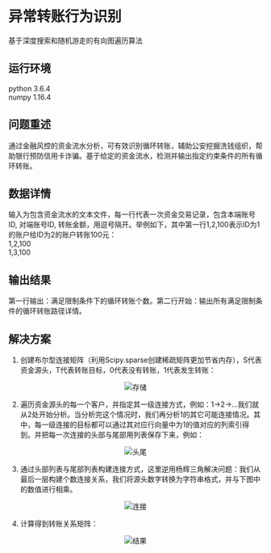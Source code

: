 # 异常转账行为识别
基于深度搜索和随机游走的有向图遍历算法

## 运行环境
python 3.6.4<br>
numpy 1.16.4

## 问题重述
通过金融风控的资金流水分析，可有效识别循环转账，辅助公安挖掘洗钱组织，帮助银行预防信用卡诈骗。基于给定的资金流水，检测并输出指定约束条件的所有循环转账。

## 数据详情
输入为包含资金流水的文本文件，每一行代表一次资金交易记录，包含本端账号ID, 对端账号ID, 转账金额，用逗号隔开。举例如下，其中第一行1,2,100表示ID为1的账户给ID为2的账户转账100元：
<br>1,2,100<br>
1,3,100

## 输出结果
第一行输出：满足限制条件下的循环转账个数。第二行开始：输出所有满足限制条件的循环转账路径详情。

## 解决方案
1. 创建布尔型连接矩阵（利用Scipy.sparse创建稀疏矩阵更加节省内存），S代表资金源头，T代表转账目标，0代表没有转账，1代表发生转账：

<div align=center><img src="https://github.com/wzy6642/Identification-of-Abnormal-Transfer-Behavior/blob/master/img/存储.JPG" alt="存储"/></div>

2. 遍历资金源头的每一个客户，并指定其一级连接方式，例如：1->2->…我们就从2处开始分析。当分析完这个情况时，我们再分析1的其它可能连接情况。其中，每一级连接的目标都可以通过其对应行向量中为1的值对应的列索引得到。并把每一次连接的头部与尾部用列表保存下来，例如：

<div align=center><img src="https://github.com/wzy6642/Identification-of-Abnormal-Transfer-Behavior/blob/master/img/头尾.JPG" alt="头尾"/></div>

3. 通过头部列表与尾部列表构建连接方式，这里逆用杨辉三角解决问题：我们从最后一层构建个数连接关系，我们将源头数字转换为字符串格式，并与下图中的数值进行相乘。

<div align=center><img src="https://github.com/wzy6642/Identification-of-Abnormal-Transfer-Behavior/blob/master/img/连接.JPG" alt="连接"/></div>

4. 计算得到转账关系矩阵：

<div align=center><img src="https://github.com/wzy6642/Identification-of-Abnormal-Transfer-Behavior/blob/master/img/结果.JPG" alt="结果"/></div>

